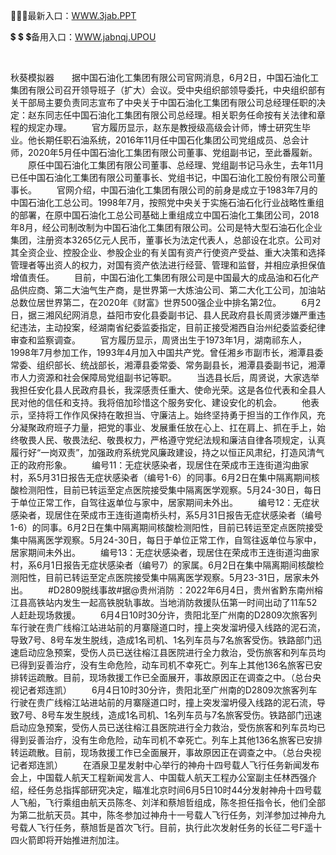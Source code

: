 <p>
	🌝🌝🌝最新入口：<a href="http://www.baidu.com/link?url=6MA2SWnO3Raqke39an_0PUxosM6ZrUGzi1BN9tNnlPW&wd">WWW.3jab.PPT</a> 
	<p>
		💲
💲
💲备用入口：<a href="http://www.baidu.com/link?url=6MA2SWnO3Raqke39an_0PUxosM6ZrUGzi1BN9tNnlPW&wd">WWW.jabnqj.UPOU</a> 
	</p>
	<p>
		<br />
	</p>
	<p>
		秋葵模拟器　　据中国石油化工集团有限公司官网消息，6月2日，中国石油化工集团有限公司召开领导班子（扩大）会议。受中央组织部领导委托，中央组织部有关干部局主要负责同志宣布了中央关于中国石油化工集团有限公司总经理任职的决定：赵东同志任中国石油化工集团有限公司总经理。相关职务任命按有关法律和章程的规定办理。
　　官方履历显示，赵东是教授级高级会计师，博士研究生毕业。他长期任职石油系统，2016年11月任中国石化集团公司党组成员、总会计师，2020年5月任中国石油化工集团有限公司董事、党组副书记，至此番履新。
　　原任中国石油化工集团有限公司董事、总经理、党组副书记马永生，去年11月已任中国石油化工集团有限公司董事长、党组书记，中国石油化工股份有限公司董事长。
　　官网介绍，中国石油化工集团有限公司的前身是成立于1983年7月的中国石油化工总公司。1998年7月，按照党中央关于实施石油石化行业战略性重组的部署，在原中国石油化工总公司基础上重组成立中国石油化工集团公司，2018年8月，经公司制改制为中国石油化工集团有限公司。公司是特大型石油石化企业集团，注册资本3265亿元人民币，董事长为法定代表人，总部设在北京。公司对其全资企业、控股企业、参股企业的有关国有资产行使资产受益、重大决策和选择管理者等出资人的权力，对国有资产依法进行经营、管理和监督，并相应承担保值增值责任。
　　目前，中国石油化工集团有限公司是中国最大的成品油和石化产品供应商、第二大油气生产商，是世界第一大炼油公司、第二大化工公司，加油站总数位居世界第二，在2020年《财富》世界500强企业中排名第2位。
　　6月2日，据三湘风纪网消息，益阳市安化县委副书记、县人民政府县长周贤涉嫌严重违纪违法，主动投案，经湖南省纪委监委指定，目前正接受湘西自治州纪委监委纪律审查和监察调查。
　　官方履历显示，周贤出生于1973年1月，湖南祁东人，1998年7月参加工作，1993年4月加入中国共产党。曾任湘乡市副市长，湘潭县委常委、组织部长、统战部长，湘潭县委常委、常务副县长，湘潭县委副书记，湘潭市人力资源和社会保障局党组副书记等职。
　　当选县长后，周贤说，大家选举我担任安化县人民政府县长，我深感责任重大、使命光荣。这是各位代表和全县人民对他的信任和支持。我将倍加珍惜这个服务安化、建设安化的机会。
　　他表示，坚持将工作作风保持在敢担当、守廉洁上。始终坚持勇于担当的工作作风，充分凝聚政府班子力量，把党的事业、发展重任放在心上、扛在肩上、抓在手上，始终敬畏人民、敬畏法纪、敬畏权力，严格遵守党纪法规和廉洁自律各项规定，认真履行好“一岗双责”，加强政府系统党风廉政建设，持之以恒正风肃纪，打造风清气正的政府形象。
　　编号11：无症状感染者，现居住在荣成市王连街道沟曲家村，系5月31日报告无症状感染者（编号1-6）的同事。6月2日在集中隔离期间核酸检测阳性，目前已转运至定点医院接受集中隔离医学观察。5月24-30日，每日于单位正常工作，自驾往返单位与家中，居家期间未外出。
　　编号12：无症状感染者，现居住在荣成市王连街道南桥头村，系5月31日报告无症状感染者（编号1-6）的同事。6月2日在集中隔离期间核酸检测阳性，目前已转运至定点医院接受集中隔离医学观察。5月24-30日，每日于单位正常工作，自驾往返单位与家中，居家期间未外出。
　　编号13：无症状感染者，现居住在荣成市王连街道沟曲家村，系6月1日报告无症状感染者（编号7）的家属。6月2日在集中隔离期间核酸检测阳性，目前已转运至定点医院接受集中隔离医学观察。5月23-31日，居家未外出。
　　#D2809脱线事故#据@贵州消防&nbsp;：2022年6月4日，贵州省黔东南州榕江县高铁站内发生一起高铁脱轨事故。当地消防救援队伍第一时间出动了11车52人赶赴现场救援。
　　6月4日10时30分许，贵阳北至广州南的D2809次旅客列车行驶在贵广线榕江站进站前的月寨隧道口时，撞上突发溜坍侵入线路的泥石流，导致7号、8号车发生脱线，造成1名司机、1名列车员与7名旅客受伤。铁路部门迅速启动应急预案，受伤人员已送往榕江县医院进行全力救治，受伤旅客和列车员均已得到妥善治疗，没有生命危险，动车司机不幸死亡。列车上其他136名旅客已安排转运疏散。目前，现场救援工作已全面展开，事故原因正在调查之中。（总台央视记者郑连凯）
　　6月4日10时30分许，贵阳北至广州南的D2809次旅客列车行驶在贵广线榕江站进站前的月寨隧道口时，撞上突发溜坍侵入线路的泥石流，导致7号、8号车发生脱线，造成1名司机、1名列车员与7名旅客受伤。铁路部门迅速启动应急预案，受伤人员已送往榕江县医院进行全力救治，受伤旅客和列车员均已得到妥善治疗，没有生命危险，动车司机不幸死亡。列车上其他136名旅客已安排转运疏散。目前，现场救援工作已全面展开，事故原因正在调查之中。（总台央视记者郑连凯）
　　在酒泉卫星发射中心举行的神舟十四号载人飞行任务新闻发布会上，中国载人航天工程新闻发言人、中国载人航天工程办公室副主任林西强介绍，经任务总指挥部研究决定，瞄准北京时间6月5日10时44分发射神舟十四号载人飞船，飞行乘组由航天员陈冬、刘洋和蔡旭哲组成，陈冬担任指令长，他们全部为第二批航天员。其中，陈冬参加过神舟十一号载人飞行任务，刘洋参加过神舟九号载人飞行任务，蔡旭哲是首次飞行。目前，执行此次发射任务的长征二号F遥十四火箭即将开始推进剂加注。
	</p>

